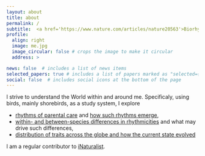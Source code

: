 ```yaml
---
layout: about
title: about
permalink: /
subtitle:  <a href='https://www.nature.com/articles/nature20563'>Biorhythms</a>, <a href='https://onlinelibrary.wiley.com/doi/full/10.1111/ele.13662'>macroecology & evolution</a>, <a href='https://osf.io/profile/'>open science</a> , <a href='https://www.youtube.com/channel/UCP8ITIDaFZHW68z7KaTyDew'>shorebirds</a>.
profile:
  align: right
  image: me.jpg
  image_circular: false # crops the image to make it circular
  address: >

news: false  # includes a list of news items
selected_papers: true # includes a list of papers marked as "selected={true}"
social: false  # includes social icons at the bottom of the page
---
```


I strive to understand the World within and around me. Specificaly, using birds, mainly shorebirds, as a study system, I explore 
- <a href='https://www.nature.com/articles/s41598-019-41223-z'>rhythms of parental care</a> and <a href='https://doi.org/10.3389/fevo.2019.00093'>how such rhythms emerge</a>, 
-  <a href='https://www.nature.com/articles/nature20563'>within- and between-species differences in rhythmicities</a> and what may drive such differences,
- <a href='https://onlinelibrary.wiley.com/doi/full/10.1111/ele.13662'>distribution of traits across the globe and how the current state evolved</a>

I am a regular contributor to <a href='https://www.inaturalist.org/people/1583651'>iNaturalist</a>. 